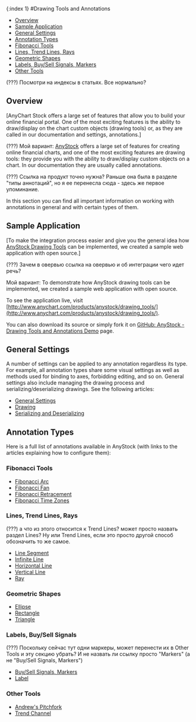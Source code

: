 {:index 1}
#Drawing Tools and Annotations

* [Overview](#overview)
* [Sample Application](#sample_application)
* [General Settings](#general_settings)
* [Annotation Types](#annotation_types)
 * [Fibonacci Tools](#fibonacci_tools)
 * [Lines, Trend Lines, Rays](#lines)
 * [Geometric Shapes](#geometric_shapes)
 * [Labels, Buy/Sell Signals, Markers](#signals)
 * [Other Tools](#other_tools)


(???) Посмотри на индексы в статьях. Все нормально?

## Overview

[AnyChart Stock offers a large set of features that allow you to build your online financial portal. One of the most exciting features is the ability to draw/display on the chart custom objects (drawing tools) or, as they are called in our documentation and settings, annotations.]

(???) Мой вариант: [AnyStock](../Overview) offers a large set of features for creating online financial charts, and one of the most exciting features are drawing tools: they provide you with the ability to draw/display custom objects on a chart. In our documentation they are usually called annotations.

(???) Ссылка на продукт точно нужна? Раньше она была в разделе "типы аннотаций", но я ее перенесла сюда - здесь же первое упоминание.

In this section you can find all important information on working with annotations in general and with certain types of them.

## Sample Application

[To make the integration process easier and give you the general idea how [AnyStock Drawing Tools](Overview) can be implemented, we created a sample web application with open source.]

(???) Зачем в овервью ссылка на овервью и об интеграции чего идет речь?

Мой вариант: To demonstrate how AnyStock drawing tools can be implemented, we created a sample web application with open source.

To see the application live, visit [http://www.anychart.com/products/anystock/drawing_tools/](http://www.anychart.com/products/anystock/drawing_tools/).

You can also download its source or simply fork it on [GitHub: AnyStock - Drawing Tools and Annotations Demo](https://github.com/AnyChart/anystock-drawing-tools-and-annotations-demo) page.

## General Settings

A number of settings can be applied to any annotation regardless its type. For example, all annotation types share some visual settings as well as methods used for binding to axes, forbidding editing, and so on. General settings also include managing the drawing process and serializing/deserializing drawings. See the following articles:

* [General Settings](General_Settings)
* [Drawing](Drawing)
* [Serializing and Deserializing](Serializing_Deserializing)

## Annotation Types

Here is a full list of annotations available in AnyStock (with links to the articles explaining how to configure them):

### Fibonacci Tools

* [Fibonacci Arc](Fibonacci_Arc)
* [Fibonacci Fan](Fibonacci_Fan)
* [Fibonacci Retracement](Fibonacci_Retracement)
* [Fibonacci Time Zones](Fibonacci_Time_Zones)

<a name="lines"></a>
### Lines, Trend Lines, Rays

(???) а что из этого относится к Trend Lines? может просто назвать раздел Lines? Ну или Trend Lines, если это просто другой способ обозначить то же самое.

* [Line Segment](Line_Segment)
* [Infinite Line](Infinite_Line)
* [Horizontal Line](Horizontal_Line)
* [Vertical Line](Vertical_Line)
* [Ray](Ray)

### Geometric Shapes

* [Ellipse](Ellipse)
* [Rectangle](Rectangle)
* [Triangle](Triangle)

<a name="signals"></a>
### Labels, Buy/Sell Signals

(???) Поскольку сейчас тут одни маркеры, может перенести их в Other Tools и эту секцию убрать? И не назвать ли ссылку просто "Markers" (а не "Buy/Sell Signals, Markers")

* [Buy/Sell Signals, Markers](Marker)
* [Label](Label)

### Other Tools

* [Andrew's Pitchfork](Andrews_Pitchfork)
* [Trend Channel](Trend_Channel)
